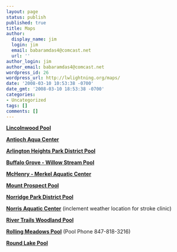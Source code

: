 ```yaml
---
layout: page
status: publish
published: true
title: Maps
author:
  display_name: jim
  login: jim
  email: babaramdas4@comcast.net
  url: ''
author_login: jim
author_email: babaramdas4@comcast.net
wordpress_id: 26
wordpress_url: http://lwlightning.org/maps/
date: '2008-03-10 10:53:38 -0700'
date_gmt: '2008-03-10 18:53:38 -0700'
categories:
- Uncategorized
tags: []
comments: []
---
```


<strong><a href="/maps/lincolnwood-pool/">Lincolnwood Pool</a></strong>

<strong><a href="/maps/antioch/">Antioch Aqua Center</a></strong>

<strong><a href="/maps/arlington-heights-park-district-pool/">Arlington Heights Park District Pool</a></strong>

<strong><a href="/maps/buffalo-grove-willow-stream-pool/">Buffalo Grove - Willow Stream Pool</a></strong>

<strong><a href="/maps/merkel-aquatic-center/">McHenry - Merkel Aquatic Center</a></strong>

<strong><a href="/maps/mount-prospect-meadows-pool/">Mount Prospect Pool </a></strong>

<strong><a href="/maps/norridge-park-district-pool/">Norridge Park District Pool </a></strong>

<strong><a href="/maps/norris-aquatic-center/">Norris Aquatic Center</a></strong> (inclement weather location for stroke clinic)

<strong><a href="/maps/woodland-trails/">River Trails Woodland Pool </a></strong>

<strong><a title="Rolling Meadows Pool" href="http://lwlightning.org/maps/rolling-meadows-pool/">Rolling Meadows Pool</a></strong> (Pool Phone 847-818-3216)

<strong><a href="/maps/round-lake/">Round Lake Pool </a></strong>
